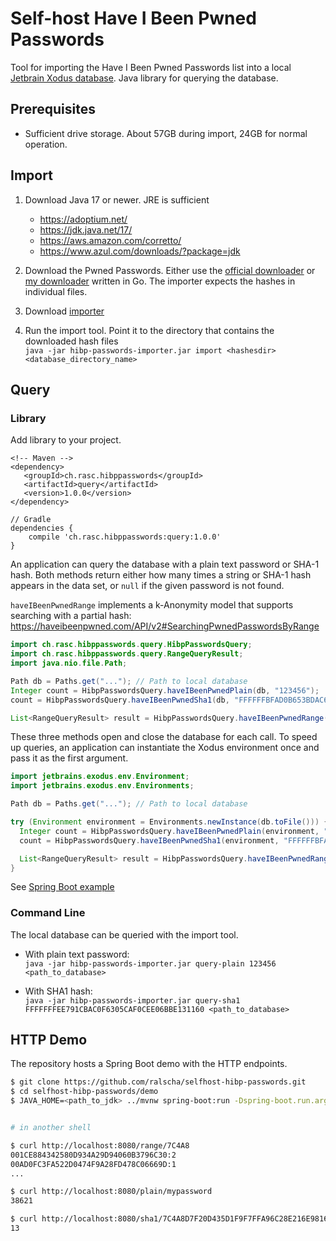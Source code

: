 # Self-host Have I Been Pwned Passwords

Tool for importing the Have I Been Pwned Passwords list into a local [Jetbrain Xodus database](https://github.com/JetBrains/xodus). Java library for querying the database. 


## Prerequisites 
   - Sufficient drive storage. About 57GB during import, 24GB for normal operation.

## Import

   1. Download Java 17 or newer. JRE is sufficient
       - https://adoptium.net/
       - https://jdk.java.net/17/
       - https://aws.amazon.com/corretto/
       - https://www.azul.com/downloads/?package=jdk

   2. Download the Pwned Passwords. Either use the [official downloader](https://github.com/HaveIBeenPwned/PwnedPasswordsDownloader) or [my downloader](https://github.com/ralscha/hibp-passwords-downloader) written in Go. The importer expects the hashes in individual files. 

   3. Download [importer](https://github.com/ralscha/selfhost-hibp-passwords/releases/download/importer-1.1.0/hibp-passwords-importer.jar)
   4. Run the import tool. Point it to the directory that contains the downloaded hash files        
      `java -jar hibp-passwords-importer.jar import <hashesdir> <database_directory_name>`


## Query

### Library

Add library to your project.

```
<!-- Maven -->
<dependency>
   <groupId>ch.rasc.hibppasswords</groupId>
   <artifactId>query</artifactId>
   <version>1.0.0</version>
</dependency>
```      

```
// Gradle
dependencies {
    compile 'ch.rasc.hibppasswords:query:1.0.0'
}
````

An application can query the database with a plain text password or SHA-1 hash. Both
methods return either how many times a string or SHA-1 hash appears in the data set, or `null` if
the given password is not found.

`haveIBeenPwnedRange` implements a k-Anonymity model that supports searching with a partial hash:    
https://haveibeenpwned.com/API/v2#SearchingPwnedPasswordsByRange

```java
import ch.rasc.hibppasswords.query.HibpPasswordsQuery;
import ch.rasc.hibppasswords.query.RangeQueryResult;
import java.nio.file.Path;

Path db = Paths.get("..."); // Path to local database
Integer count = HibpPasswordsQuery.haveIBeenPwnedPlain(db, "123456");
count = HibpPasswordsQuery.haveIBeenPwnedSha1(db, "FFFFFFBFAD0B653BDAC698485C6D105F3C3682B2");

List<RangeQueryResult> result = HibpPasswordsQuery.haveIBeenPwnedRange(db, "FFFFF");
```
These three methods open and close the database for each call. To speed up queries, an application can instantiate the Xodus environment once and pass it as the first argument. 

```java
import jetbrains.exodus.env.Environment;
import jetbrains.exodus.env.Environments;

Path db = Paths.get("..."); // Path to local database

try (Environment environment = Environments.newInstance(db.toFile())) {
  Integer count = HibpPasswordsQuery.haveIBeenPwnedPlain(environment, "123456");
  count = HibpPasswordsQuery.haveIBeenPwnedSha1(environment, "FFFFFFBFAD0B653BDAC698485C6D105F3C3682B2");

  List<RangeQueryResult> result = HibpPasswordsQuery.haveIBeenPwnedRange(environment, "FFFFF");
}
```
See [Spring Boot example](https://github.com/ralscha/selfhost-hibp-passwords/blob/master/demo/src/main/java/ch/rasc/hibppasswords/Application.java)



### Command Line

The local database can be queried with the import tool.
  - With plain text password:    
    `java -jar hibp-passwords-importer.jar query-plain 123456 <path_to_database>`

  - With SHA1 hash:    
    `java -jar hibp-passwords-importer.jar query-sha1 FFFFFFFEE791CBAC0F6305CAF0CEE06BBE131160 <path_to_database>`


## HTTP Demo

The repository hosts a Spring Boot demo with the HTTP endpoints. 

```sh
$ git clone https://github.com/ralscha/selfhost-hibp-passwords.git
$ cd selfhost-hibp-passwords/demo
$ JAVA_HOME=<path_to_jdk> ../mvnw spring-boot:run -Dspring-boot.run.arguments=--app.hibp-database-dir=<path_to_database>


# in another shell

$ curl http://localhost:8080/range/7C4A8
001CE884342580D934A29D94060B3796C30:2
00AD0FC3FA522D0474F9A28FD478C06669D:1
...

$ curl http://localhost:8080/plain/mypassword
38621

$ curl http://localhost:8080/sha1/7C4A8D7F20D435D1F9F7FFA96C28E216E98163
13
```
